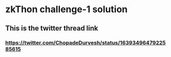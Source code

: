 # zkThon challenge-1 solution

## This is the twitter thread link

### https://twitter.com/ChopadeDurvesh/status/1639349647922585615
